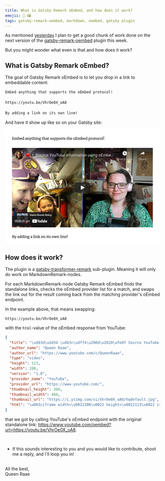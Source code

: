 ```yaml
---
title: What is Gatsby Remark oEmbed, and how does it work?
emojii: 📄 🖼
tags: gatsby-remark-oembed, markdown, oembed, gatsby plugin
---
```


As mentioned [yesterday](/emails/2022-04-25-this-week/) I plan to get a good chunk of work done on the next version of the [gatsby-remark-oembed](https://github.com/queen-raae/gatsby-remark-oembed) plugin this week.

But you might wonder what even is that and how does it work?

## What is Gatsby Remark oEmbed?

The goal of Gatsby Remark oEmbed is to let you drop in a link to embeddable content:

```md
Embed anything that supports the oEmbed protocol!

https://youtu.be/VhrOe0X_oA8

By adding a link on its own line!
```

And have it show up like so on your Gatsby site:

![YouTube embedded in the html](./oEmbed-example.png)

## How does it work?

The plugin is a [gatsby-transformer-remark](https://github.com/gatsbyjs/gatsby/tree/master/packages/gatsby-transformer-remark) sub-plugin. Meaning it will only do work on MarkdownRemark-nodes.

For each MarkdownRemark-node Gatsby Remark oEmbed finds the standalone links, checks the oEmbed provider list for a match, and swaps the link out for the result coming back from the matching provider's oEmbed endpoint.

In the example above, that means swapping:

```
https://youtu.be/VhrOe0X_oA8
```

with the `html`-value of the oEmbed response from YouTube:

```json
{
  "title": "\ud83d\udd34 \ud83c\udff4\u200d\u2620\ufe0f Source YouTube information using oEmbed, no YouTube API Key needed \u00b7 #GatsbyJS Deep Dive",
  "author_name": "Queen Raae",
  "author_url": "https://www.youtube.com/c/QueenRaae",
  "type": "video",
  "height": 113,
  "width": 200,
  "version": "1.0",
  "provider_name": "YouTube",
  "provider_url": "https://www.youtube.com/",
  "thumbnail_height": 360,
  "thumbnail_width": 480,
  "thumbnail_url": "https://i.ytimg.com/vi/VhrOe0X_oA8/hqdefault.jpg",
  "html": "\u003ciframe width=\u0022200\u0022 height=\u0022113\u0022 src=\u0022https://www.youtube.com/embed/VhrOe0X_oA8?feature=oembed\u0022 frameborder=\u00220\u0022 allow=\u0022accelerometer; autoplay; clipboard-write; encrypted-media; gyroscope; picture-in-picture\u0022 allowfullscreen\u003e\u003c/iframe\u003e"
}
```

that we got by calling YouTube's oEmbed endpoint with the original standalone link: https://www.youtube.com/oembed?url=https://youtu.be/VhrOe0X_oA8.

&nbsp;

- If this sounds interesting to you and you would like to contribute, shoot me a reply, and I'll loop you in!

&nbsp;  
All the best,  
Queen Raae
